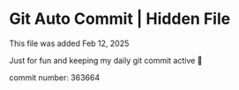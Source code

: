 # Git Auto Commit | Hidden File

This file was added Feb 12, 2025

Just for fun and keeping my daily git commit active 🤪

commit number: 363664
